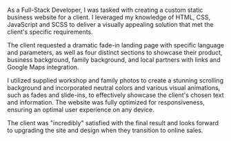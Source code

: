 As a Full-Stack Developer, I was tasked with creating a custom static business website for a client. I leveraged my knowledge of HTML, CSS, JavaScript and SCSS to deliver a visually appealing solution that met the client's specific requirements.

The client requested a dramatic fade-in landing page with specific language and parameters, as well as four distinct sections to showcase their product, business background, family background, and local partners with links and Google Maps integration.

I utilized supplied workshop and family photos to create a stunning scrolling background and incorporated neutral colors and various visual animations, such as fades and slide-ins, to effectively showcase the client's chosen text and information. The website was fully optimized for responsiveness, ensuring an optimal user experience on any device.

The client was "incredibly" satisfied with the final result and looks forward to upgrading the site and design when they transition to online sales.
